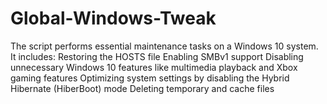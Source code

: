 # Global-Windows-Tweak
 The script performs essential maintenance tasks on a Windows 10 system. It includes:  Restoring the HOSTS file Enabling SMBv1 support Disabling unnecessary Windows 10 features like multimedia playback and Xbox gaming features Optimizing system settings by disabling the Hybrid Hibernate (HiberBoot) mode Deleting temporary and cache files
